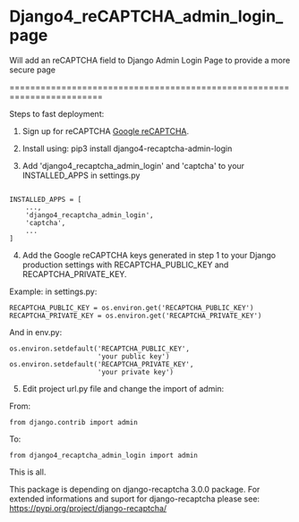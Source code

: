 # Django4_reCAPTCHA_admin_login_page
Will add an reCAPTCHA field to Django Admin Login Page to provide a more secure page

========================================================================

Steps to fast deployment:

1. Sign up for reCAPTCHA [Google reCAPTCHA](https://www.google.com/recaptcha/about/).

2. Install using: pip3 install django4-recaptcha-admin-login

3. Add 'django4_recaptcha_admin_login' and 'captcha' to your INSTALLED_APPS in settings.py

```

INSTALLED_APPS = [
    ...,
    'django4_recaptcha_admin_login',
    'captcha',
    ...
]

```

4. Add the Google reCAPTCHA keys generated in step 1 to your Django production settings with RECAPTCHA_PUBLIC_KEY and RECAPTCHA_PRIVATE_KEY.

Example: in settings.py:

```
RECAPTCHA_PUBLIC_KEY = os.environ.get('RECAPTCHA_PUBLIC_KEY')
RECAPTCHA_PRIVATE_KEY = os.environ.get('RECAPTCHA_PRIVATE_KEY')
```

And in env.py:

```
os.environ.setdefault('RECAPTCHA_PUBLIC_KEY',
                      'your public key')
os.environ.setdefault('RECAPTCHA_PRIVATE_KEY',
                      'your private key')
```

5. Edit project url.py file and change the import of admin:

From:

```
from django.contrib import admin
```
To:

```
from django4_recaptcha_admin_login import admin
```

This is all.

This package is depending on django-recaptcha 3.0.0 package.
For extended informations and suport for django-recaptcha please see:
https://pypi.org/project/django-recaptcha/